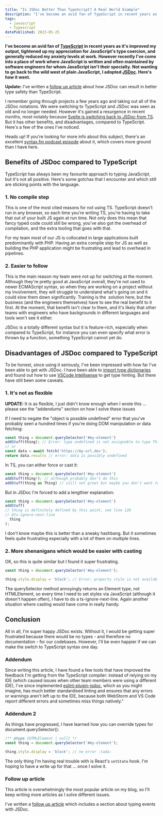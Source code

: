 ```yaml
---
title: "Is JSDoc Better Than TypeScript? A Real World Example"
description: "I've become an avid fan of TypeScript in recent years as it's improved my output, tightened up my appreciation for JavaScript's type coercion, and generally reduced my anxiety levels at work. However recently I've come into a place of work where JavaScript is written and often maintained by software engineers for whom JavaScript isn't their speciality. Not wanting to go back to the wild west of plain JavaScript, I adopted JSDoc. Here's how it went."
tags: 
  - javascript
  - typescript
datePublished: 2023-05-25
---
```

**I've become an avid fan of [TypeScript](https://www.typescriptlang.org/) in recent years as it's improved my output, tightened up my appreciation for JavaScript's type coercion, and generally reduced my anxiety levels at work. However recently I've come into a place of work where JavaScript is written and often maintained by software engineers for whom JavaScript isn't their specialty. Not wanting to go back to the wild west of plain JavaScript, I adopted [JSDoc](https://jsdoc.app/). Here's how it went.**

**Update:** I've written a [follow up article](/posts/better-type-safety-with-jsdoc) about how JSDoc can result in better type safety than TypeScript.

I remember going through projects a few years ago and taking out all of the JSDoc notations. We were switching to TypeScript and JSDoc was seen as old and no longer needed. However it's gained a resurgence in recent months, most notably because [Svelte is switching back to JSDoc from TS](https://github.com/sveltejs/kit/discussions/4429#discussioncomment-2423814). But it has other benefits, and disadvantages, compared to TypeScript. Here's a few of the ones I've noticed.

Heads up! If you're looking for more info about this subject, there's an excellent [syntax.fm podcast episode](https://syntax.fm/show/624/is-jsdoc-better-than-typescript) about it, which covers more ground than I have here.  

## Benefits of JSDoc compared to TypeScript

TypeScript has always been my favourite approach to typing JavaScript, but it's not all positive. Here's some gotchas that I encounter and which still are sticking points with the language.  

### 1\. No compile step

This is one of the most cited reasons for not using TS. TypeScript doesn't run in any browser, so each time you're writing TS, you're having to take that out of your built JS again at run time. Not only does this mean that fancy typed code could still be wrong, you've also got the overhead of compilation, and the extra tooling that goes with that.

For my team most of our JS is collocated in large applications built predominantly with PHP. Having an extra compile step for JS as well as building the PHP application might be frustrating and lead to overhead in pipelines.  

### 2\. Easier to follow

This is the main reason my team were not up for switching at the moment. Although they're pretty good at JavaScript overall, they're not used to newer ECMAScript syntax, so when they are working on a project without my involvement, they will struggle to understand what's going on and it could slow them down significantly. Training is the  solution here, but the business (and the engineers themselves) have to see the real benefit to it first. At the moment, that benefit isn't clear to them, and it's likely that other teams with engineers who have backgrounds in different languages and tools won't see it either.

JSDoc is a totally different syntax but it is feature-rich, especially when compared to TypeScript, for instance you can even specify what error is thrown by a function, something TypeScript cannot yet do.  

## Disadvantages of JSDoc compared to TypeScript

To be honest, since using it seriously, I've been impressed with how far I've been able to get with JSDoc. I have been able to [import type dictionaries](https://stackoverflow.com/questions/49836644/how-to-import-a-typedef-from-one-file-to-another-in-jsdoc-using-node-js#answer-52847569) and found out how to use [VSCode Intellisense](https://dev.to/sumansarkar/how-to-use-jsdoc-annotations-with-vscode-for-intellisense-7co) to get type hinting. But there have still been some caveats.  

### 1\. It's not as flexible

**UPDATE:** It _is_ as flexible, I just didn't know enough when I wrote this ... please see the "addendums" section on how I solve these issues

If I need to negate the "object is possible undefined" error that you've probably seen a hundred times if you're doing DOM manipulation or data fetching:

```javascript
const thing = document.querySelector('#my-element')
addStuff(thing); // Error: type undefined is not assignable to type Thing 
// or
const data = await fetch('https://my-url.dev');
return data.results // error: data is possibly undefined
```

In TS, you can either force or cast it:

```javascript
const thing = document.querySelector('#my-element')
addStuff(thing!); // although probably don't do this 
addStuff(thing as Thing) // still not great but maybe you don't want to cascade down to catch undefined and oh yes this is so contrived
```

But in JSDoc I'm forced to add a lengthier explanation:

```javascript
const thing = document.querySelector('#my-element')
addStuff(
// thing is definitely defined by this point, see line 120
// @ts-ignore-next-line
  thing
);
```

I don't know maybe this is better than a sneaky hashbang. But it sometimes feels quite frustrating especially with a lot of them on multiple lines.  

### 2\. More shenanigans which would be easier with casting

OK, so this is quite similar but I found it super frustrating.

```javascript
const thing = document.querySelector('#my-element');

thing.style.display = 'block'; // Error: property style is not available on type Element
```

The querySelector method annoyingly returns an Element type, not HTMLElement, so every time I need to set styles via JavaScript (although it doesn't happen often), I have to do a ts-ignore-next-line. Again another situation where casting would have come in really handy.

## Conclusion

All in all, I'm super happy JSDoc exists. Without it, I would be getting super frustrated because there would be no types - and therefore no documentation - for our codebases. However, I'll be even happier if we can make the switch to TypeScript syntax one day.

### Addendum

Since writing this article, I have found a few tools that have improved the feedback I'm getting from the TypeScript compiler: instead of relying on my IDE (which caused issues when other team members were using a different IDE), I've since implemented [eslint-plugin-jsdoc](https://www.npmjs.com/package/eslint-plugin-jsdoc), which as you might imagine, has much better standardised linting and ensures that any errors or warnings aren't left up to the IDE, because both WebStorm and VS Code report different errors and sometimes miss things natively."

### Addendum 2

As things have progressed, I have learned how you can override types for document.querySelector():

```javascript
/** @type {HTMLElement | null} */
const thing = document.querySelector('#my-element');

thing.style.display = 'block'; // no error :tada:
```

The only thing I'm having real trouble with is React's `setState` hook. I'm hoping to have a write up for that ... once I solve it. 

### Follow up article

This article is overwhelmingly the most popular article on my blog, so I'll keep writing more articles as I solve different issues.

I've written a [follow up article](/posts/better-type-safety-with-jsdoc) which includes a section about typing events with JSDoc. 